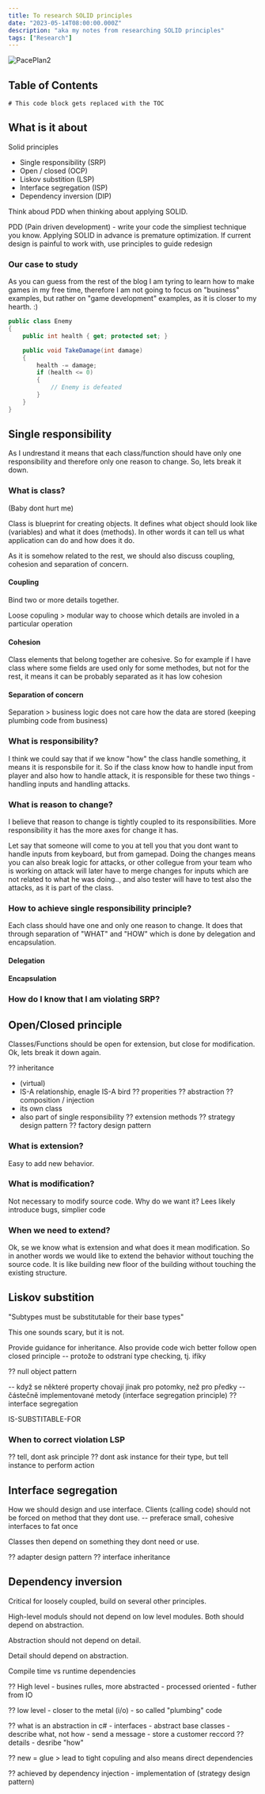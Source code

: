 ```yaml
---
title: To research SOLID principles
date: "2023-05-14T08:00:00.000Z"
description: "aka my notes from researching SOLID principles"
tags: ["Research"]
---
```


![PacePlan2](./PacePlan2.png "Timeline idea")


## Table of Contents

```toc
# This code block gets replaced with the TOC
```


## What is it about

Solid principles

* Single responsibility (SRP)
* Open / closed (OCP)
* Liskov substition (LSP)
* Interface segregation (ISP)
* Dependency inversion (DIP)

Think aboud PDD when thinking about applying SOLID. 

PDD (Pain driven development) - write your code the simpliest technique you know. Applying SOLID in advance is premature optimization. If current design is painful to work with, use principles to guide redesign

### Our case to study

As you can guess from the rest of the blog I am tyring to learn how to make games in my free time, therefore I am not going to focus on "business" examples, but rather on "game development" examples, as it is closer to my hearth. :)

```csharp
public class Enemy
{
    public int health { get; protected set; }

    public void TakeDamage(int damage)
    {
        health -= damage;
        if (health <= 0)
        {
            // Enemy is defeated
        }
    }
}
```

## Single responsibility

As I undrestand it means that each class/function should have only one responsibility and therefore only one reason to change. So, lets break it down.

### What is class?

(Baby dont hurt me)

Class is blueprint for creating objects. It defines what object should look like (variables) and what it does (methods). In other words it can tell us what application can do and how does it do.

As it is somehow related to the rest, we should also discuss coupling, cohesion and separation of concern.

#### Coupling

Bind two or more details together. 

Loose copuling > modular way to choose which details are involed in a particular operation

#### Cohesion

Class elements that belong together are cohesive. So for example if I have class where some fields are used only for some methodes, but not for the rest, it means it can be probably separated as it has low cohesion


#### Separation of concern

Separation > business logic does not care how the data are stored (keeping plumbing code from business)

### What is responsibility?

I think we could say that if we know "how" the class handle something, it means it is responsbile for it. So if the class know how to handle input from player and also how to handle attack, it is responsible for these two things - handling inputs and handling attacks.

### What is reason to change?

I believe that reason to change is tightly coupled to its responsibilities. More responsibility it has the more axes for change it has.

Let say that someone will come to you at tell you that you dont want to handle inputs from keyboard, but from gamepad. Doing the changes means you can also break logic for attacks, or other collegue from your team who is working on attack will later have to merge changes for inputs which are not related to what he was doing.., and also tester will have to test also the attacks, as it is part of the class.

### How to achieve single responsibility principle?

Each class should have one and only one reason to change. It does that through separation of "WHAT" and "HOW" which is done by delegation and encapsulation.

#### Delegation

#### Encapsulation

### How do I know that I am violating SRP?

## Open/Closed principle

Classes/Functions should be open for extension, but close for modification. Ok, lets break it down again.

?? inheritance
 - (virtual)
 - IS-A relationship, enagle IS-A bird
?? properities
?? abstraction
?? composition / injection
 - its own class
 - also part of single responsibility
?? extension methods
?? strategy design pattern
?? factory design pattern

### What is extension?

Easy to add new behavior. 

### What is modification?

Not necessary to modify source code. Why do we want it? Lees likely introduce bugs, simplier code

### When we need to extend?

Ok, se we know what is extension and what does it mean modification. So in another words we would like to extend the behavior without touching the source code. It is like building new floor of the building without touching the existing structure.


## Liskov substition

"Subtypes must be substitutable for their base types"

This one sounds scary, but it is not. 

Provide guidance for inheritance. Also provide code wich better follow open closed principle
    -- protože to odstraní type checking, tj. ifíky

?? null object pattern

-- když se některé property chovají jinak pro potomky, než pro předky
-- částečně implementované metody (interface segregation principle)
    ?? interface segregation

IS-SUBSTITABLE-FOR

### When to correct violation LSP

?? tell, dont ask principle
    ?? dont ask instance for their type, but tell instance to perform action

## Interface segregation

How we should design and use interface. Clients (calling code) should not be forced on method that they dont use.
 -- preferace small, cohesive interfaces to fat once

Classes then depend on something they dont need or use.

?? adapter design pattern
?? interface inheritance

## Dependency inversion

Critical for loosely coupled, build on several other principles.

High-level moduls should not depend on low level modules. Both should depend on abstraction.

Abstraction should not depend on detail.

Detail should depend on abstraction.

Compile time vs runtime dependencies

?? High level
    - busines rulles, more abstracted
    - processed oriented
    - futher from IO

?? low level
    - closer to the metal (i/o)
    - so called "plumbing" code

?? what is an abstraction in c#
    - interfaces
    - abstract base classes
    - describe what, not how
        - send a message
        - store a customer reccord
?? details
    - desribe "how"

?? new = glue > lead to tight copuling and also means direct dependencies

?? achieved by dependency injection 
    - implementation of (strategy design pattern)